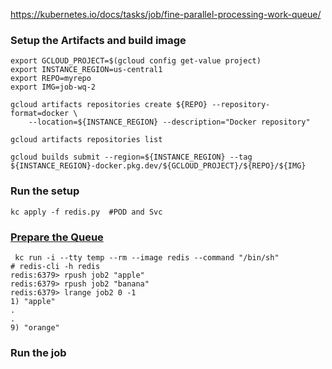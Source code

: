 https://kubernetes.io/docs/tasks/job/fine-parallel-processing-work-queue/
### Setup the Artifacts and build image
```
export GCLOUD_PROJECT=$(gcloud config get-value project)
export INSTANCE_REGION=us-central1
export REPO=myrepo
export IMG=job-wq-2

gcloud artifacts repositories create ${REPO} --repository-format=docker \
    --location=${INSTANCE_REGION} --description="Docker repository"

gcloud artifacts repositories list

gcloud builds submit --region=${INSTANCE_REGION} --tag ${INSTANCE_REGION}-docker.pkg.dev/${GCLOUD_PROJECT}/${REPO}/${IMG}
```

### Run the setup
```
kc apply -f redis.py  #POD and Svc
```

### [Prepare the Queue](https://hevodata.com/learn/kubernetes-batch-job/)
```
 kc run -i --tty temp --rm --image redis --command "/bin/sh"
# redis-cli -h redis
redis:6379> rpush job2 "apple"
redis:6379> rpush job2 "banana"
redis:6379> lrange job2 0 -1
1) "apple"
.
.
9) "orange"
```
### Run the job

